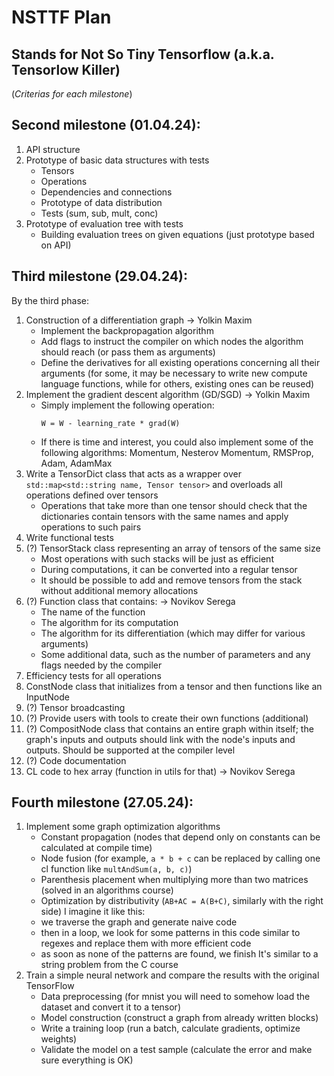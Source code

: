 # NSTTF Plan
## Stands for Not So Tiny Tensorflow (a.k.a. Tensorlow Killer)
(_Criterias for each milestone_)

## Second milestone (01.04.24):
1. API structure
2. Prototype of basic data structures with tests
   - Tensors
   - Operations
   - Dependencies and connections
   - Prototype of data distribution
   - Tests (sum, sub, mult, conc)
3. Prototype of evaluation tree with tests
   - Building evaluation trees on given equations (just prototype based on API)

## Third milestone (29.04.24):
By the third phase:
1. Construction of a differentiation graph -> Yolkin Maxim
   - Implement the backpropagation algorithm
   - Add flags to instruct the compiler on which nodes the algorithm should reach (or pass them as arguments)
   - Define the derivatives for all existing operations concerning all their arguments (for some, it may be necessary to write new compute language functions, while for others, existing ones can be reused)
2. Implement the gradient descent algorithm (GD/SGD) -> Yolkin Maxim
   - Simply implement the following operation:
     ```
     W = W - learning_rate * grad(W)
     ```
   - If there is time and interest, you could also implement some of the following algorithms: Momentum, Nesterov Momentum, RMSProp, Adam, AdamMax
3. Write a TensorDict class that acts as a wrapper over
   `std::map<std::string name, Tensor tensor>` and overloads all operations defined over tensors
   - Operations that take more than one tensor should check that the dictionaries contain tensors with the same names and apply operations to such pairs
4. Write functional tests
5. (?) TensorStack class representing an array of tensors of the same size
   - Most operations with such stacks will be just as efficient
   - During computations, it can be converted into a regular tensor
   - It should be possible to add and remove tensors from the stack without additional memory allocations
6. (?) Function class that contains: -> Novikov Serega
   - The name of the function
   - The algorithm for its computation
   - The algorithm for its differentiation (which may differ for various arguments)
   - Some additional data, such as the number of parameters and any flags needed by the compiler
7. Efficiency tests for all operations
8. ConstNode class that initializes from a tensor and then functions like an InputNode
9. (?) Tensor broadcasting
10. (?) Provide users with tools to create their own functions (additional)
11. (?) CompositNode class that contains an entire graph within itself; the graph's inputs and outputs should link with the node's inputs and outputs. Should be supported at the compiler level
12. (?) Code documentation
13. CL code to hex array (function in utils for that) -> Novikov Serega

## Fourth milestone (27.05.24):
1. Implement some graph optimization algorithms
   - Constant propagation (nodes that depend only on constants can be calculated at compile time)
   - Node fusion (for example, `a * b + c` can be replaced by calling one cl function like `multAndSum(a, b, c)`)
   - Parenthesis placement when multiplying more than two matrices (solved in an algorithms course)
   - Optimization by distributivity (`AB+AC = A(B+C)`, similarly with the right side)
I imagine it like this:
   - we traverse the graph and generate naive code
   - then in a loop, we look for some patterns in this code similar to regexes and replace them with more efficient code
   - as soon as none of the patterns are found, we finish
It's similar to a string problem from the C course
2. Train a simple neural network and compare the results with the original TensorFlow
   - Data preprocessing (for mnist you will need to somehow load the dataset and convert it to a tensor)
   - Model construction (construct a graph from already written blocks)
   - Write a training loop (run a batch, calculate gradients, optimize weights)
   - Validate the model on a test sample (calculate the error and make sure everything is OK)

